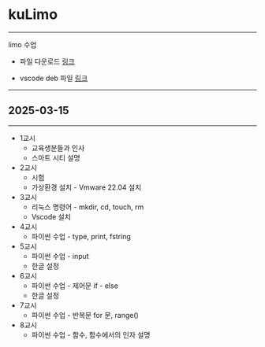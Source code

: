 # kuLimo

---

limo 수업

- 파일 다운로드
[링크](https://drive.google.com/file/d/1twlHYAgrWeLSQRO_vHy68lJxr-n1qIWl/view?usp=sharing)

- vscode deb 파일
[링크](https://drive.google.com/file/d/1We4ILpw1NTzpspkflSpvdZikvyApTxn0/view?usp=sharing)


---

## 2025-03-15

---

- 1교시
  - 교육생분들과 인사
  - 스마트 시티 설명
- 2교시
  - 시험
  - 가상환경 설치 - Vmware 22.04 설치
- 3교시
  - 리눅스 명령어 - mkdir, cd, touch, rm
  - Vscode 설치
- 4교시
  - 파이썬 수업 - type, print, fstring
- 5교시
  - 파이썬 수업 - input
  - 한글 설정
- 6교시
  - 파이썬 수업 - 제어문 if - else
  - 한글 설정
- 7교시
  - 파이썬 수업 - 반복문 for 문, range()
- 8교시
  - 파이썬 수업 - 함수, 함수에서의 인자 설명
